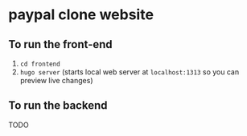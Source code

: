 # paypal clone website

## To run the front-end

1. `cd frontend`
2. `hugo server` (starts local web server at `localhost:1313` so you can preview live changes)

## To run the backend

TODO
